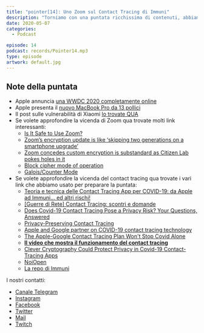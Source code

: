 ```yaml
---
title: "pointer[14]: Uno Zoom sul Contact Tracing di Immuni"
description: "Torniamo con una puntata ricchissima di contenuti, abbiamo parlato delle novità di Apple, che ha da poco presentato un nuovo MacBook Pro e ha dato indicazioni sulla WWDC 2020. Poi abbiamo analizzato alcuni problematiche che Zoom si è trovata a dover risolvere durante questo periodo di lockdown. Chiudiamo poi con un argomento purtroppo attuale, il contact tracing e l'app Immuni, abbiamo cercato di analizzare la situazione attuale spiegando come si sono mosse Apple e Google e come funziona il loro protocollo."
date: 2020-05-07
categories:
  - Podcast

episode: 14
podcast: records/Pointer14.mp3
type: episode
artwork: default.jpg
---
```



## Note della puntata
<!-- wp:list -->
<ul><li>Apple annuncia <a href="https://www.apple.com/newsroom/2020/05/apple-to-host-virtual-worldwide-developers-conference-beginning-june-22/">una WWDC 2020 completamente online</a></li><li>Apple presenta il <a href="https://www.apple.com/newsroom/2020/05/apple-updates-13-inch-macbook-pro-with-magic-keyboard-double-the-storage-and-faster-performance/">nuovo MacBook Pro da 13 pollici</a></li><li>Il post sulle vulnerabilità di Xiaomi <a href="https://thehackernews.com/2020/05/xiaomi-browser-history.html">lo trovate QUA</a></li><li>Se volete approfondire la vicenda di Zoom qua trovate molti link interessanti:<ul><li><a href="https://nymag.com/intelligencer/2020/04/the-zoom-app-has-a-lot-of-security-problems.html">Is It Safe to Use Zoom?</a></li><li><a href="https://mashable.com/article/zoom-encryption-update/?europe=true">Zoom’s encryption update is like ‘skipping two generations on a smartphone upgrade’</a></li><li><a href="https://www.zdnet.com/article/zoom-concedes-custom-encryption-is-sub-standard-as-citizen-lab-pokes-holes-in-it/">Zoom concedes custom encryption is substandard as Citizen Lab pokes holes in it</a></li><li><a href="https://en.wikipedia.org/wiki/Block_cipher_mode_of_operation">Block cipher mode of operation</a></li><li><a href="https://en.wikipedia.org/wiki/Galois/Counter_Mode">Galois/Counter Mode</a></li></ul></li><li>Se volete approfondire la vicenda del contact tracing qua trovate i vari link che abbiamo usato per preparare la puntata:<ul><li><a href="http://www.mathisintheair.org/wp/2020/04/teoria-e-tecnica-delle-contact-tracing-app-per-covid-19-da-apple-ad-immuni-ed-altri-rischi/">Teoria e tecnica delle Contact Tracing App per COVID-19: da Apple ad Immuni... ed altri rischi!</a></li><li><a href="https://guerredirete.substack.com/p/guerre-di-rete-contact-tracing-scontri">[Guerre di Rete] Contact Tracing: scontri e domande</a></li><li><a href="https://www.wired.com/story/apple-google-contact-tracing-strengths-weaknesses/">Does Covid-19 Contact Tracing Pose a Privacy Risk? Your Questions, Answered</a></li><li><a href="https://www.apple.com/covid19/contacttracing">Privacy-Preserving Contact Tracing</a></li><li><a href="https://www.blog.google/inside-google/company-announcements/apple-and-google-partner-covid-19-contact-tracing-technology/">Apple and Google partner on COVID-19 contact tracing technology</a></li><li><a href="https://www.wired.com/story/apple-google-contact-tracing-wont-stop-covid-alone/">The Apple-Google Contact Tracing Plan Won't Stop Covid Alone</a></li><li><a href="https://twitter.com/qzervaas/status/1251001445563826177"><strong>Il video che mostra il funzionamento del contact tracing</strong></a></li><li><a href="https://www.wired.com/story/covid-19-contact-tracing-apps-cryptography/">Clever Cryptography Could Protect Privacy in Covid-19 Contact-Tracing Apps</a></li><li><a href="https://www.protetti.app/">NoiOpen</a></li><li><a href="https://github.com/taskforce-covid-19/documents">La repo di Immuni</a></li></ul></li></ul>
<!-- /wp:list -->


I nostri contatti:

- [Canale Telegram](https://t.me/PointerPodcast)
- [Instagram](https://www.instagram.com/pointerpodcast/)
- [Facebook](https://www.facebook.com/pointerPodcast/)
- [Twitter](https://twitter.com/PointerPodcast)
- [Mail](info@pointerpodcast.it)
- [Twitch](https://www.twitch.tv/pointerpodcast)

